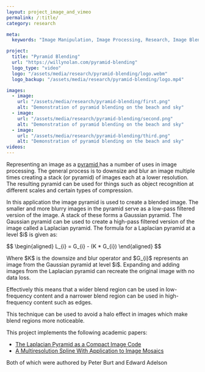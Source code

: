 ```yaml
---
layout: project_image_and_vimeo
permalink: /:title/
category: research

meta:
  keywords: "Image Manipulation, Image Processing, Research, Image Blending, Blending"

project:
  title: "Pyramid Blending"
  url: "https://willynolan.com/pyramid-blending"
  logo_type: "video"
  logo: "/assets/media/research/pyramid-blending/logo.webm"
  logo_backup: "/assets/media/research/pyramid-blending/logo.mp4"

images:
  - image:
    url: "/assets/media/research/pyramid-blending/first.png"
    alt: "Demonstration of pyramid blending on the beach and sky"
  - image:
    url: "/assets/media/research/pyramid-blending/second.png"
    alt: "Demonstration of pyramid blending on the beach and sky"
  - image:
    url: "/assets/media/research/pyramid-blending/third.png"
    alt: "Demonstration of pyramid blending on the beach and sky"
videos:
---
```

<p>
Representing an image as a <a href="https://en.wikipedia.org/wiki/Pyramid_(image_processing)"> pyramid </a> has a 
number of uses in image processing.  The general process is to downsize and blur an image multiple times creating a stack 
(or pyramid) of images each at a lower resolution. The resulting pyramid can be used for things such as object 
recognition at different scales and certain types of compression.
</p>

<p>
In this application the image pyramid is used to create a blended image.  The smaller and more blurry images in the 
pyramid serve as a low-pass filtered version of the image. A stack of these forms a Gaussian pyramid.
The Gaussian pyramid can be used to create a high-pass filtered version of the image called a Laplacian pyramid.
The formula for a Laplacian pyramid at a level $i$ is given as:
</p>

<p>
$$
\begin{aligned}
L_{i} = G_{i} - (K * G_{i})
\end{aligned}
$$
</p>

<p>
Where $K$ is the downsize and blur operator and $G_{i}$ represents an image from the Gaussian pyramid at level $i$.
Expanding and adding images from the Laplacian pyramid can recreate the original image with no data loss.
</p>

<p>
Effectively this means that a wider blend region can be used in low-frequency content and a 
narrower blend region can be used in high-frequency content such as edges.
</p>

<p>
This technique can be used to avoid a halo effect in images which make blend regions more noticeable.
</p>

<p>
This project implements the following academic papers:
</p>

<ul>
    <li>
        <a href="https://ieeexplore.ieee.org/document/1095851/authors#authors">The Laplacian Pyramid as a Compact Image Code</a>
    </li>
    <li>
        <a href="http://citeseerx.ist.psu.edu/viewdoc/summary?doi=10.1.1.56.690">A Multiresolution Spline With Application to Image Mosaics</a>
     </li>
</ul>

<p>
Both of which were authored by Peter Burt and Edward Adelson
</p>
